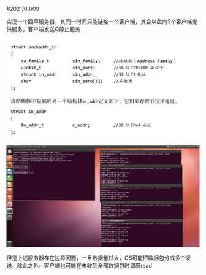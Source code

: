 #2021/03/09

实现一个回声服务器，其同一时间只能链接一个客户端，其会以此向5个客户端提供服务，客户端发送Q停止服务

![avatar](sockaddr_in.jpg)

![avatar](echo.png)

但是上述服务器存在边界问题，一旦数据量过大，OS可能把数据包分成多个发送，除此之外，客户端也可能在未收到全部数据包时调用read